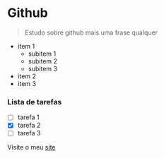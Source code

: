 # Github

> Estudo sobre github
> mais uma frase qualquer 

* item 1
  - subitem 1
  - subitem 2
  - subitem 3
* item 2
* item 3

### Lista de tarefas

- [ ] tarefa 1
- [x] tarefa 2
- [ ] tarefa 3

Visite o meu [site](https://dirack.github.io/)
